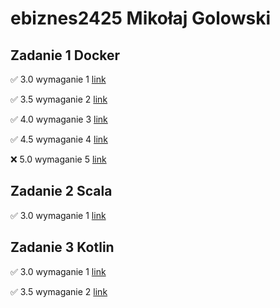 # ebiznes2425 Mikołaj Golowski

## Zadanie 1 Docker

✅ 3.0 wymaganie 1 [link](https://github.com/MikolajGolowski/ebiznes2425)

✅ 3.5 wymaganie 2 [link](https://github.com/MikolajGolowski/ebiznes2425)

✅ 4.0 wymaganie 3 [link](https://github.com/MikolajGolowski/ebiznes2425)

✅ 4.5 wymaganie 4 [link](https://github.com/MikolajGolowski/ebiznes2425)

❌ 5.0 wymaganie 5 [link](https://github.com/MikolajGolowski/ebiznes2425)

## Zadanie 2 Scala

✅ 3.0 wymaganie 1 [link](https://github.com/MikolajGolowski/ebiznes2425)

## Zadanie 3 Kotlin

✅ 3.0 wymaganie 1 [link](https://github.com/MikolajGolowski/ebiznes/ebiznes2425)

✅ 3.5 wymaganie 2 [link](https://github.com/MikolajGolowski/ebiznes/ebiznes2425)